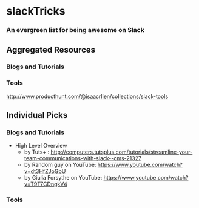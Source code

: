 # slackTricks
### An evergreen list for being awesome on Slack


## Aggregated Resources
### Blogs and Tutorials
### Tools
http://www.producthunt.com/@isaacrlien/collections/slack-tools

## Individual Picks
### Blogs and Tutorials
* High Level Overview
  * by Tuts+ : http://computers.tutsplus.com/tutorials/streamline-your-team-communications-with-slack--cms-21327
  * by Random guy on YouTube: https://www.youtube.com/watch?v=dt3HfZJoGbU 
  * by Giulia Forsythe on YouTube: https://www.youtube.com/watch?v=T9T7CDngkV4
### Tools
